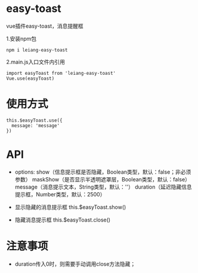 # easy-toast
vue插件easy-toast，消息提醒框

1.安装npm包
```
npm i leiang-easy-toast
```

2.main.js入口文件内引用
```
import easyToast from 'leiang-easy-toast'
Vue.use(easyToast)
```

# 使用方式
```
this.$easyToast.use({
  message: 'message'
})
```

# API
- options:
  show（信息提示框是否隐藏，Boolean类型，默认：false；非必须参数）
  maskShow（是否显示半透明遮罩层，Boolean类型，默认：false）
  message（消息提示文本，String类型，默认：''）
  duration（延迟隐藏信息提示框，Number类型，默认：2500）

- 显示隐藏的消息提示框
  this.$easyToast.show()

- 隐藏消息提示框
  this.$easyToast.close()

# 注意事项
- duration传入0时，则需要手动调用close方法隐藏；
